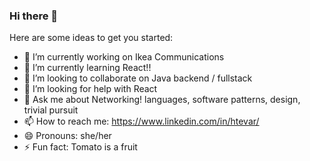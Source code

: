 ### Hi there 👋

Here are some ideas to get you started:

- 🔭 I’m currently working on Ikea Communications
- 🌱 I’m currently learning React!!
- 👯 I’m looking to collaborate on Java backend / fullstack
- 🤔 I’m looking for help with React 
- 💬 Ask me about Networking! languages, software patterns, design, trivial pursuit
- 📫 How to reach me: https://www.linkedin.com/in/htevar/
- 😄 Pronouns: she/her
- ⚡ Fun fact: Tomato is a fruit

